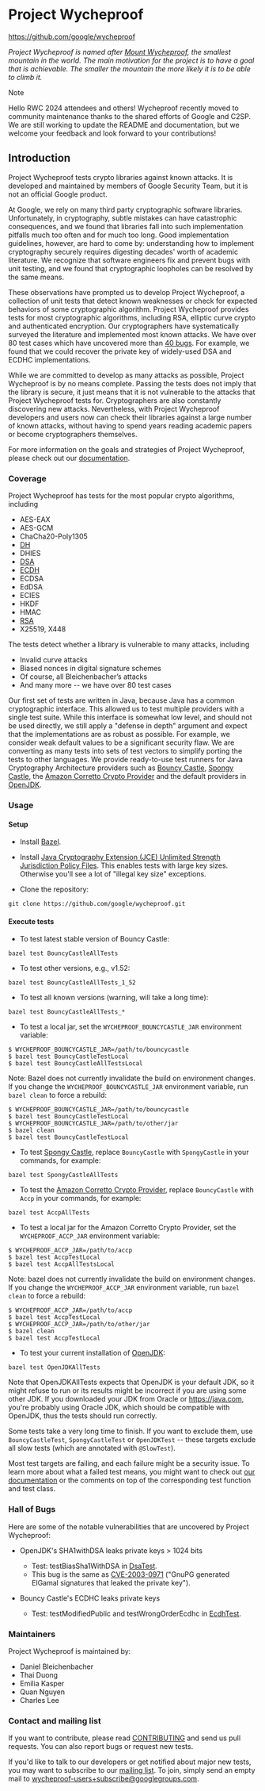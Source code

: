 # Project Wycheproof

https://github.com/google/wycheproof

*Project Wycheproof is named after
[Mount Wycheproof](https://en.wikipedia.org/wiki/Mount_Wycheproof), the smallest
mountain in the world. The main motivation for the project is to have a goal
that is achievable. The smaller the mountain the more likely it is to be able to
climb it.*

> [!NOTE]
> Hello RWC 2024 attendees and others! Wycheproof recently moved to community
> maintenance thanks to the shared efforts of Google and C2SP.
> We are still working to update the README and documentation,
> but we welcome your feedback and look forward to your contributions!

## Introduction

Project Wycheproof tests crypto libraries against known attacks. It is developed
and maintained by members of Google Security Team, but it is not an official
Google product.

At Google, we rely on many third party cryptographic software libraries.
Unfortunately, in cryptography, subtle mistakes can have catastrophic
consequences, and we found that libraries fall into such implementation
pitfalls much too often and for much too long. Good implementation guidelines,
however, are hard to come by: understanding how to implement cryptography
securely requires digesting decades' worth of academic literature. We recognize
that software engineers fix and prevent bugs with unit testing, and we found
that cryptographic loopholes can be resolved by the same means.

These observations have prompted us to develop Project Wycheproof, a collection
of unit tests that detect known weaknesses or check for expected behaviors of
some cryptographic algorithm. Project Wycheproof provides tests for most
cryptographic algorithms, including RSA, elliptic curve crypto and
authenticated encryption. Our cryptographers have systematically surveyed the
literature and implemented most known attacks. We have over 80 test cases which
have uncovered more than [40 bugs](doc/bugs.md). For
example, we found that we could recover the private key of widely-used DSA and
ECDHC implementations.

While we are committed to develop as many attacks as possible, Project
Wycheproof is by no means complete. Passing the tests does not imply that the
library is secure, it just means that it is not vulnerable to the attacks that
Project Wycheproof tests for. Cryptographers are also constantly discovering
new attacks. Nevertheless, with Project Wycheproof developers and users now can
check their libraries against a large number of known attacks, without having
to spend years reading academic papers or become cryptographers themselves.

For more information on the goals and strategies of Project Wycheproof, please
check out our [documentation](doc/).

### Coverage

Project Wycheproof has tests for the most popular crypto algorithms, including

- AES-EAX
- AES-GCM
- ChaCha20-Poly1305
- [DH](doc/dh.md)
- DHIES
- [DSA](doc/dsa.md)
- [ECDH](doc/ecdh.md)
- ECDSA
- EdDSA
- ECIES
- HKDF
- HMAC
- [RSA](doc/rsa.md)
- X25519, X448

The tests detect whether a library is vulnerable to many attacks, including

*   Invalid curve attacks
*   Biased nonces in digital signature schemes
*   Of course, all Bleichenbacher’s attacks
*   And many more -- we have over 80 test cases

Our first set of tests are written in Java, because Java has a common
cryptographic interface. This allowed us to test multiple providers with a
single test suite. While this interface is somewhat low level, and should not
be used directly, we still apply a "defense in depth" argument and expect that
the implementations are as robust as possible. For example, we consider weak
default values to be a significant security flaw. We are converting as many
tests into sets of test vectors to simplify porting the tests to other
languages. We provide ready-to-use test runners for Java Cryptography
Architecture providers such as [Bouncy Castle](http://bouncycastle.org),
[Spongy Castle](https://rtyley.github.io/spongycastle/), the
[Amazon Corretto Crypto Provider](https://github.com/corretto/amazon-corretto-crypto-provider)
and the default
providers in [OpenJDK](http://openjdk.java.net/).

### Usage

#### Setup

*   Install [Bazel](https://bazel.build/).

*   Install [Java Cryptography Extension (JCE) Unlimited Strength Jurisdiction
    Policy Files][jce-policy-instructions].  This enables tests with large key
    sizes. Otherwise you'll see a lot of "illegal key size" exceptions.

*   Clone the repository:

```
git clone https://github.com/google/wycheproof.git
```

[jce-policy-instructions]: http://stackoverflow.com/questions/6481627/java-security-illegal-key-size-or-default-parameters

#### Execute tests

*   To test latest stable version of Bouncy Castle:

```
bazel test BouncyCastleAllTests
```

*   To test other versions, e.g., v1.52:

```
bazel test BouncyCastleAllTests_1_52
```

*   To test all known versions (warning, will take a long time):

```
bazel test BouncyCastleAllTests_*
```

*   To test a local jar, set the `WYCHEPROOF_BOUNCYCASTLE_JAR` environment
    variable:

```shell
$ WYCHEPROOF_BOUNCYCASTLE_JAR=/path/to/bouncycastle
$ bazel test BouncyCastleTestLocal
$ bazel test BouncyCastleAllTestsLocal
```

Note: Bazel does not currently invalidate the build on environment changes. If
you change the `WYCHEPROOF_BOUNCYCASTLE_JAR` environment variable, run `bazel
clean` to force a rebuild:

```shell
$ WYCHEPROOF_BOUNCYCASTLE_JAR=/path/to/bouncycastle
$ bazel test BouncyCastleTestLocal
$ WYCHEPROOF_BOUNCYCASTLE_JAR=/path/to/other/jar
$ bazel clean
$ bazel test BouncyCastleTestLocal
```

*   To test [Spongy Castle](https://rtyley.github.io/spongycastle/), replace
    `BouncyCastle` with `SpongyCastle` in your commands, for example:

```
bazel test SpongyCastleAllTests
```

*   To test the [Amazon Corretto Crypto
    Provider](https://github.com/corretto/amazon-corretto-crypto-provider),
    replace `BouncyCastle` with `Accp` in your commands, for example:

```
bazel test AccpAllTests
```

*   To test a local jar for the Amazon Corretto Crypto Provider, set the
`WYCHEPROOF_ACCP_JAR` environment variable:

```shell
$ WYCHEPROOF_ACCP_JAR=/path/to/accp
$ bazel test AccpTestLocal
$ bazel test AccpAllTestsLocal
```

Note: bazel does not currently invalidate the build on environment changes. If
you change the `WYCHEPROOF_ACCP_JAR` environment variable, run `bazel
clean` to force a rebuild:

```shell
$ WYCHEPROOF_ACCP_JAR=/path/to/accp
$ bazel test AccpTestLocal
$ WYCHEPROOF_ACCP_JAR=/path/to/other/jar
$ bazel clean
$ bazel test AccpTestLocal
```

*   To test your current installation of [OpenJDK](http://openjdk.java.net/):

```
bazel test OpenJDKAllTests
```

Note that OpenJDKAllTests expects that OpenJDK is your default JDK, so it might
refuse to run or its results might be incorrect if you are using some other JDK.
If you downloaded your JDK from Oracle or https://java.com, you're probably
using Oracle JDK, which should be compatible with OpenJDK, thus the tests should
run correctly.

Some tests take a very long time to finish. If you want to exclude them, use
`BouncyCastleTest`, `SpongyCastleTest` or `OpenJDKTest` -- these targets exclude
all slow tests (which are annotated with `@SlowTest`).

Most test targets are failing, and each failure might be a security issue. To
learn more about what a failed test means, you might want to check out [our
documentation](doc/bugs.md) or the comments on top of the corresponding test
function and test class.

### Hall of Bugs

Here are some of the notable vulnerabilities that are uncovered by
Project Wycheproof:

*   OpenJDK's SHA1withDSA leaks private keys > 1024 bits
    *   Test: testBiasSha1WithDSA in [DsaTest][dsa-test].
    *   This bug is the same as [CVE-2003-0971][cve-2003-0971] ("GnuPG generated
        ElGamal signatures that leaked the private key").

*   Bouncy Castle's ECDHC leaks private keys
    *   Test: testModifiedPublic and testWrongOrderEcdhc in
        [EcdhTest][ecdh-test].

[dsa-test]: https://github.com/google/wycheproof/blob/master/java/com/google/security/wycheproof/testcases/DsaTest.java
[cve-2003-0971]: https://web.nvd.nist.gov/view/vuln/detail?vulnId=CVE-2003-0971
[ecdh-test]: https://github.com/google/wycheproof/blob/master/java/com/google/security/wycheproof/testcases/EcdhTest.java

### Maintainers

Project Wycheproof is maintained by:

*   Daniel Bleichenbacher
*   Thai Duong
*   Emilia Kasper
*   Quan Nguyen
*   Charles Lee

### Contact and mailing list

If you want to contribute, please read [CONTRIBUTING](CONTRIBUTING.md) and send
us pull requests. You can also report bugs or request new tests.

If you'd like to talk to our developers or get notified about major new
tests, you may want to subscribe to our
[mailing list](https://groups.google.com/forum/#!forum/wycheproof-users). To
join, simply send an empty mail to wycheproof-users+subscribe@googlegroups.com.
